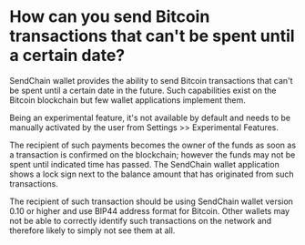 # How can you send Bitcoin transactions that can't be spent until a certain date?

SendChain wallet provides the ability to send Bitcoin transactions that can't be spent until a certain date in the future. Such capabilities exist on the Bitcoin blockchain but few wallet applications implement them.

Being an experimental feature, it's not available by default and needs to be manually activated by the user from Settings >> Experimental Features.

The recipient of such payments becomes the owner of the funds as soon as a transaction is confirmed on the blockchain; however the funds may not be spent until indicated time has passed. The SendChain wallet application shows a lock sign next to the balance amount that has originated from such transactions.

The recipient of such transaction should be using SendChain wallet version 0.10 or higher and use BIP44 address format for Bitcoin. Other wallets may not be able to correctly identify such transactions on the network and therefore likely to simply not see them at all.
